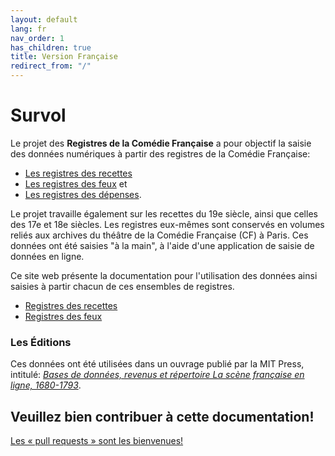```yaml
---
layout: default
lang: fr
nav_order: 1
has_children: true
title: Version Française
redirect_from: "/"
---
```


# Survol

Le projet des **Registres de la Comédie Française** a pour objectif la saisie des données numériques à partir des registres de la Comédie Française:

- [Les registres des recettes](https://www.cfregisters.org/#!/registres/dix-huitième/recettes)
- [Les registres des feux](https://www.cfregisters.org/#!/registres/dix-huitième/feux) et
- [Les registres des dépenses](https://www.cfregisters.org/#!/registres/dix-huitième/dépenses).

Le projet travaille également sur les recettes du 19e siècle, ainsi que celles des 17e et 18e siècles. Les registres eux-mêmes sont conservés en volumes reliés aux archives du théâtre de la Comédie Française (CF) à Paris. Ces données ont été saisies "à la main", à l'aide d'une application de saisie de données en ligne.

Ce site web présente la documentation pour l'utilisation des données ainsi saisies à partir chacun de ces ensembles de registres.

- [Registres des recettes](/fr/les-recettes/)
- [Registres des feux](/fr/feux/)

### Les Éditions

Ces données ont été utilisées dans un ouvrage publié par la MIT Press, intitulé: [*Bases de données, revenus et répertoire
La scène française en ligne, 1680-1793*](https://cfrp.mitpress.mit.edu/).

## Veuillez bien contribuer à cette documentation!

[Les « pull requests » sont les bienvenues!](https://github.com/mit-history/cfrp-hack)
